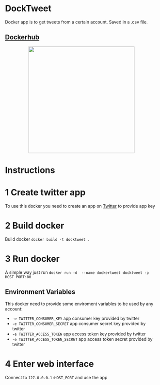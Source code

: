 # DockTweet
Docker app is to get tweets from a certain account. Saved in a .csv file.

## [Dockerhub](https://hub.docker.com/r/antero/docktweet/)

<p align="center">
  <img src="https://media.giphy.com/media/xThuVYHFQbZvAQU22Y/giphy.gif" width="350"/>
</p>

# Instructions 

# 1 Create twitter app
To use this docker you need to create an app on [Twitter](https://apps.twitter.com/) to provide app key

# 2 Build docker 
Build docker `docker build -t docktweet .`

# 3 Run docker

A simple way just run `docker run -d  --name dockertweet docktweet -p HOST_PORT:80` 

## Environment Variables

This docker need to provide some enviroment variables to be used by any account:

* `-e TWITTER_CONSUMER_KEY` app consumer key provided by twitter
* `-e TWITTER_CONSUMER_SECRET` app consumer secret  key provided by twitter
* `-e TWITTER_ACCESS_TOKEN` app access token key provided by twitter
* `-e TWITTER_ACCESS_TOKEN_SECRET` app access token secret provided by twitter

# 4 Enter web interface

Connect to `127.0.0.0.1:HOST_PORT` and use the app


